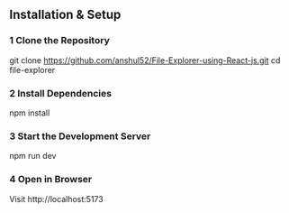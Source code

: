 ## Installation & Setup

### 1️ Clone the Repository

git clone https://github.com/anshul52/File-Explorer-using-React-js.git
cd file-explorer

### 2 Install Dependencies

npm install

### 3 Start the Development Server

npm run dev

### 4 Open in Browser

Visit http://localhost:5173
